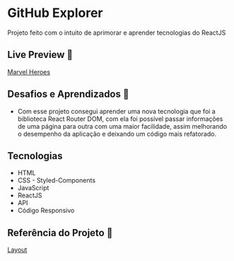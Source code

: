 # GitHub Explorer

Projeto feito com o intuito de aprimorar e aprender tecnologias do ReactJS

## Live Preview 🔗

[Marvel Heroes](https://davysonwss-github-explorer.vercel.app)

## Desafios e Aprendizados 📌

- Com esse projeto consegui aprender uma nova tecnologia que foi a biblioteca React Router DOM, com ela foi possível passar informações de uma página para outra com uma maior facilidade, assim melhorando o desempenho da aplicação e deixando um código mais refatorado.

## Tecnologias

- HTML
- CSS - Styled-Components
- JavaScript
- ReactJS
- API
- Código Responsivo

## Referência do Projeto 🔗

[Layout](https://www.figma.com/file/8JwgN6Ggh1NI7F3ZkwzJZH/Mentoria-Frontend?node-id=2574%3A2)
